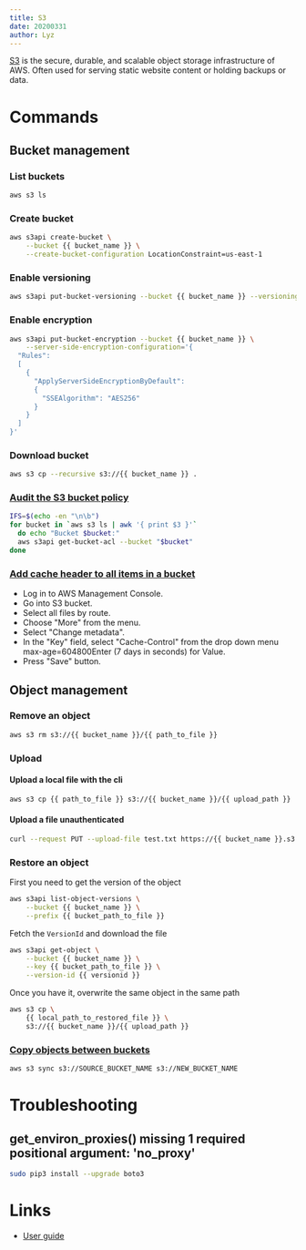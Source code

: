 ```yaml
---
title: S3
date: 20200331
author: Lyz
---
```


[S3](https://aws.amazon.com/s3/) is the secure, durable, and scalable object storage infrastructure of
AWS. Often used for serving static website content or holding backups or data.

# Commands

## Bucket management

### List buckets

```bash
aws s3 ls
```

### Create bucket

```bash
aws s3api create-bucket \
    --bucket {{ bucket_name }} \
    --create-bucket-configuration LocationConstraint=us-east-1
```

### Enable versioning

```bash
aws s3api put-bucket-versioning --bucket {{ bucket_name }} --versioning-configuration Status=Enabled
```

### Enable encryption

```bash
aws s3api put-bucket-encryption --bucket {{ bucket_name }} \
    --server-side-encryption-configuration='{
  "Rules":
  [
    {
      "ApplyServerSideEncryptionByDefault":
      {
        "SSEAlgorithm": "AES256"
      }
    }
  ]
}'
```

### Download bucket

```bash
aws s3 cp --recursive s3://{{ bucket_name }} .
```

### [Audit the S3 bucket policy](https://blog.ironcorelabs.com/audit-your-s3-storage-immediately-2b2e10e63b8f)

```bash
IFS=$(echo -en "\n\b")
for bucket in `aws s3 ls | awk '{ print $3 }'`
  do echo "Bucket $bucket:"
  aws s3api get-bucket-acl --bucket "$bucket"
done
```

### [Add cache header to all items in a bucket](https://stackoverflow.com/questions/10435334/set-cache-control-for-entire-s3-bucket-automatically-using-bucket-policies)

* Log in to AWS Management Console.
* Go into S3 bucket.
* Select all files by route.
* Choose "More" from the menu.
* Select "Change metadata".
* In the "Key" field, select "Cache-Control" from the drop down menu
    max-age=604800Enter (7 days in seconds) for Value.
* Press "Save" button.

## Object management

### Remove an object

```bash
aws s3 rm s3://{{ bucket_name }}/{{ path_to_file }}
```

### Upload

#### Upload a local file with the cli

```bash
aws s3 cp {{ path_to_file }} s3://{{ bucket_name }}/{{ upload_path }}
```
#### Upload a file unauthenticated

```bash
curl --request PUT --upload-file test.txt https://{{ bucket_name }}.s3.amazonaws.com/uploads/
```

### Restore an object

First you need to get the version of the object

```bash
aws s3api list-object-versions \
    --bucket {{ bucket_name }} \
    --prefix {{ bucket_path_to_file }}
```

Fetch the `VersionId` and download the file

```bash
aws s3api get-object \
    --bucket {{ bucket_name }} \
    --key {{ bucket_path_to_file }} \
    --version-id {{ versionid }}
```

Once you have it, overwrite the same object in the same path

```bash
aws s3 cp \
    {{ local_path_to_restored_file }} \
    s3://{{ bucket_name }}/{{ upload_path }}
```

### [Copy objects between buckets](https://aws.amazon.com/premiumsupport/knowledge-center/move-objects-s3-bucket/)

```bash
aws s3 sync s3://SOURCE_BUCKET_NAME s3://NEW_BUCKET_NAME
```


# Troubleshooting

## get_environ_proxies() missing 1 required positional argument: 'no_proxy'

```bash
sudo pip3 install --upgrade boto3
```

# Links

* [User guide](https://docs.aws.amazon.com/AmazonS3/latest/user-guide)

